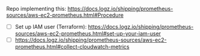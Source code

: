 Repo implementing this: https://docs.logz.io/shipping/prometheus-sources/aws-ec2-prometheus.html#Procedure

- [ ] Set up IAM user (Terraform): https://docs.logz.io/shipping/prometheus-sources/aws-ec2-prometheus.html#set-up-your-iam-user
- [ ] https://docs.logz.io/shipping/prometheus-sources/aws-ec2-prometheus.html#collect-cloudwatch-metrics
